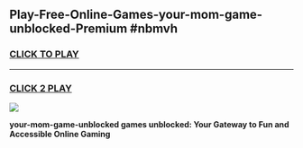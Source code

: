
## Play-Free-Online-Games-your-mom-game-unblocked-Premium #nbmvh
<h3>
<a href="https://premium.freeplayer.one?title=your-mom-game-unblocked&ref=8M">CLICK TO PLAY</a></h3>
<hr>

<h3>
<a href="https://premium.freeplayer.one?title=your-mom-game-unblocked&ref=8M">CLICK 2 PLAY</a>
  
</h3>

<a href="https://premium.freeplayer.one?title=your-mom-game-unblocked&ref=8M"><img src="https://clearcache.store/games.png"></a>


**your-mom-game-unblocked games unblocked: Your Gateway to Fun and Accessible Online Gaming**

